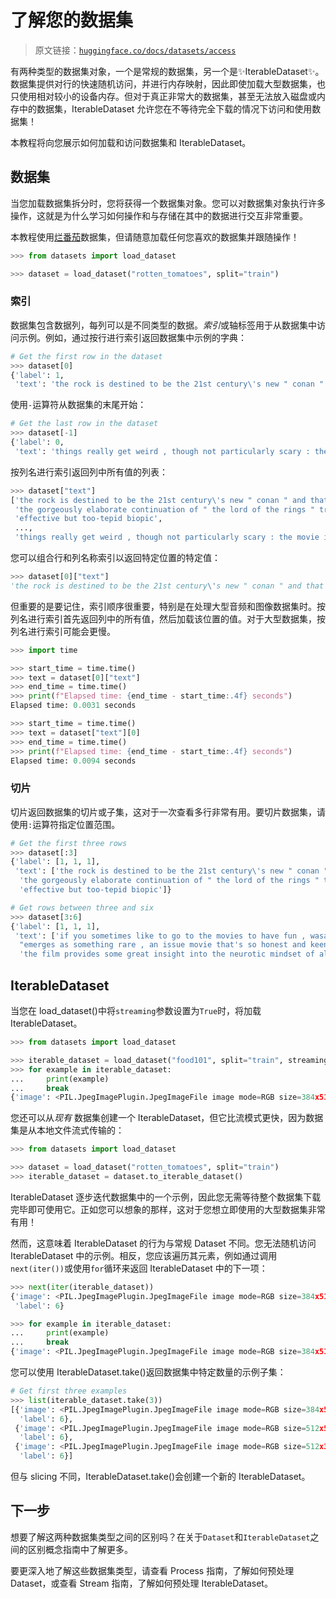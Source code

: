 # 了解您的数据集

> 原文链接：[`huggingface.co/docs/datasets/access`](https://huggingface.co/docs/datasets/access)

有两种类型的数据集对象，一个是常规的数据集，另一个是✨IterableDataset✨。数据集提供对行的快速随机访问，并进行内存映射，因此即使加载大型数据集，也只使用相对较小的设备内存。但对于真正非常大的数据集，甚至无法放入磁盘或内存中的数据集，IterableDataset 允许您在不等待完全下载的情况下访问和使用数据集！

本教程将向您展示如何加载和访问数据集和 IterableDataset。

## 数据集

当您加载数据集拆分时，您将获得一个数据集对象。您可以对数据集对象执行许多操作，这就是为什么学习如何操作和与存储在其中的数据进行交互非常重要。

本教程使用[烂番茄](https://huggingface.co/datasets/rotten_tomatoes)数据集，但请随意加载任何您喜欢的数据集并跟随操作！

```py
>>> from datasets import load_dataset

>>> dataset = load_dataset("rotten_tomatoes", split="train")
```

### 索引

数据集包含数据列，每列可以是不同类型的数据。*索引*或轴标签用于从数据集中访问示例。例如，通过按行进行索引返回数据集中示例的字典：

```py
# Get the first row in the dataset
>>> dataset[0]
{'label': 1,
 'text': 'the rock is destined to be the 21st century\'s new " conan " and that he\'s going to make a splash even greater than arnold schwarzenegger , jean-claud van damme or steven segal .'}
```

使用`-`运算符从数据集的末尾开始：

```py
# Get the last row in the dataset
>>> dataset[-1]
{'label': 0,
 'text': 'things really get weird , though not particularly scary : the movie is all portent and no content .'}
```

按列名进行索引返回列中所有值的列表：

```py
>>> dataset["text"]
['the rock is destined to be the 21st century\'s new " conan " and that he\'s going to make a splash even greater than arnold schwarzenegger , jean-claud van damme or steven segal .',
 'the gorgeously elaborate continuation of " the lord of the rings " trilogy is so huge that a column of words cannot adequately describe co-writer/director peter jackson\'s expanded vision of j . r . r . tolkien\'s middle-earth .',
 'effective but too-tepid biopic',
 ...,
 'things really get weird , though not particularly scary : the movie is all portent and no content .']
```

您可以组合行和列名称索引以返回特定位置的特定值：

```py
>>> dataset[0]["text"]
'the rock is destined to be the 21st century\'s new " conan " and that he\'s going to make a splash even greater than arnold schwarzenegger , jean-claud van damme or steven segal .'
```

但重要的是要记住，索引顺序很重要，特别是在处理大型音频和图像数据集时。按列名进行索引首先返回列中的所有值，然后加载该位置的值。对于大型数据集，按列名进行索引可能会更慢。

```py
>>> import time

>>> start_time = time.time()
>>> text = dataset[0]["text"]
>>> end_time = time.time()
>>> print(f"Elapsed time: {end_time - start_time:.4f} seconds")
Elapsed time: 0.0031 seconds

>>> start_time = time.time()
>>> text = dataset["text"][0]
>>> end_time = time.time()
>>> print(f"Elapsed time: {end_time - start_time:.4f} seconds")
Elapsed time: 0.0094 seconds
```

### 切片

切片返回数据集的切片或子集，这对于一次查看多行非常有用。要切片数据集，请使用`:`运算符指定位置范围。

```py
# Get the first three rows
>>> dataset[:3]
{'label': [1, 1, 1],
 'text': ['the rock is destined to be the 21st century\'s new " conan " and that he\'s going to make a splash even greater than arnold schwarzenegger , jean-claud van damme or steven segal .',
  'the gorgeously elaborate continuation of " the lord of the rings " trilogy is so huge that a column of words cannot adequately describe co-writer/director peter jackson\'s expanded vision of j . r . r . tolkien\'s middle-earth .',
  'effective but too-tepid biopic']}

# Get rows between three and six
>>> dataset[3:6]
{'label': [1, 1, 1],
 'text': ['if you sometimes like to go to the movies to have fun , wasabi is a good place to start .',
  "emerges as something rare , an issue movie that's so honest and keenly observed that it doesn't feel like one .",
  'the film provides some great insight into the neurotic mindset of all comics -- even those who have reached the absolute top of the game .']}
```

## IterableDataset

当您在 load_dataset()中将`streaming`参数设置为`True`时，将加载 IterableDataset。

```py
>>> from datasets import load_dataset

>>> iterable_dataset = load_dataset("food101", split="train", streaming=True)
>>> for example in iterable_dataset:
...     print(example)
...     break
{'image': <PIL.JpegImagePlugin.JpegImageFile image mode=RGB size=384x512 at 0x7F0681F5C520>, 'label': 6}
```

您还可以从*现有* 数据集创建一个 IterableDataset，但它比流模式更快，因为数据集是从本地文件流式传输的：

```py
>>> from datasets import load_dataset

>>> dataset = load_dataset("rotten_tomatoes", split="train")
>>> iterable_dataset = dataset.to_iterable_dataset()
```

IterableDataset 逐步迭代数据集中的一个示例，因此您无需等待整个数据集下载完毕即可使用它。正如您可以想象的那样，这对于您想立即使用的大型数据集非常有用！

然而，这意味着 IterableDataset 的行为与常规 Dataset 不同。您无法随机访问 IterableDataset 中的示例。相反，您应该遍历其元素，例如通过调用`next(iter())`或使用`for`循环来返回 IterableDataset 中的下一项：

```py
>>> next(iter(iterable_dataset))
{'image': <PIL.JpegImagePlugin.JpegImageFile image mode=RGB size=384x512 at 0x7F0681F59B50>,
 'label': 6}

>>> for example in iterable_dataset:
...     print(example)
...     break
{'image': <PIL.JpegImagePlugin.JpegImageFile image mode=RGB size=384x512 at 0x7F7479DE82B0>, 'label': 6}
```

您可以使用 IterableDataset.take()返回数据集中特定数量的示例子集：

```py
# Get first three examples
>>> list(iterable_dataset.take(3))
[{'image': <PIL.JpegImagePlugin.JpegImageFile image mode=RGB size=384x512 at 0x7F7479DEE9D0>,
  'label': 6},
 {'image': <PIL.JpegImagePlugin.JpegImageFile image mode=RGB size=512x512 at 0x7F7479DE8190>,
  'label': 6},
 {'image': <PIL.JpegImagePlugin.JpegImageFile image mode=RGB size=512x383 at 0x7F7479DE8310>,
  'label': 6}]
```

但与 slicing 不同，IterableDataset.take()会创建一个新的 IterableDataset。

## 下一步

想要了解这两种数据集类型之间的区别吗？在关于`Dataset`和`IterableDataset`之间的区别概念指南中了解更多。

要更深入地了解这些数据集类型，请查看 Process 指南，了解如何预处理 Dataset，或查看 Stream 指南，了解如何预处理 IterableDataset。
